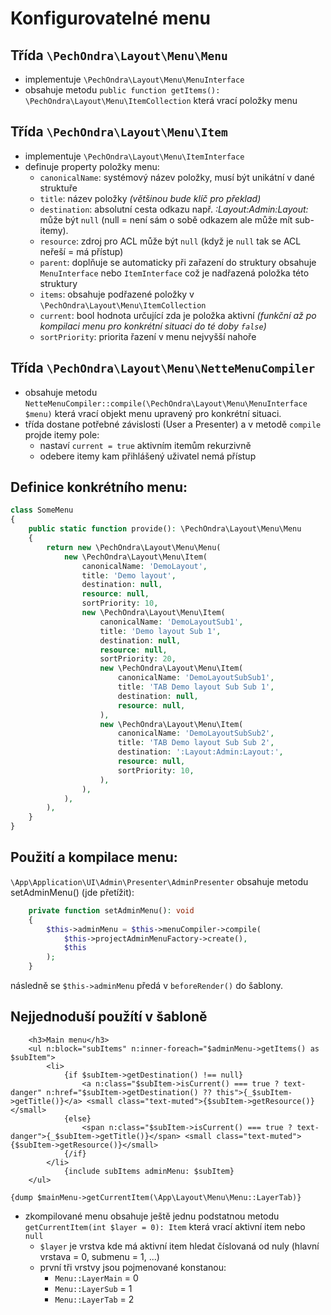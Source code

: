 # Konfigurovatelné menu

## Třída `\PechOndra\Layout\Menu\Menu`
- implementuje `\PechOndra\Layout\Menu\MenuInterface`
- obsahuje metodu `public function getItems(): \PechOndra\Layout\Menu\ItemCollection` která vrací položky menu

## Třída `\PechOndra\Layout\Menu\Item`
- implementuje `\PechOndra\Layout\Menu\ItemInterface`
- definuje property položky menu:
    - `canonicalName`: systémový název položky, musí být unikátní v dané struktuře
    - `title`: název položky *(většinou bude klíč pro překlad)*
    - `destination`: absolutní cesta odkazu např. *:Layout:Admin:Layout:* může být `null` (null = není sám o sobě odkazem ale může mít sub-itemy).
    - `resource`: zdroj pro ACL může být `null` (když je `null` tak se ACL neřeší = má přístup)
    - `parent`: doplňuje se automaticky při zařazení do struktury obsahuje `MenuInterface` nebo `ItemInterface` což je nadřazená položka této struktury
    - `items`: obsahuje podřazené položky v `\PechOndra\Layout\Menu\ItemCollection`
    - `current`: bool hodnota určující zda je položka aktivní *(funkční až po kompilaci menu pro konkrétní situaci do té doby `false`)*
    - `sortPriority`: priorita řazení v menu nejvyšší nahoře

## Třída `\PechOndra\Layout\Menu\NetteMenuCompiler`
- obsahuje metodu `NetteMenuCompiler::compile(\PechOndra\Layout\Menu\MenuInterface $menu)` která vrací objekt menu upravený pro konkrétní situaci.
- třída dostane potřebné závislosti (User a Presenter) a v metodě `compile` projde itemy pole:
    - nastaví `current = true` aktivním itemům rekurzivně
    - odebere itemy kam přihlášený uživatel nemá přístup

## Definice konkrétního menu:
```` php
class SomeMenu
{
    public static function provide(): \PechOndra\Layout\Menu\Menu
    {
        return new \PechOndra\Layout\Menu\Menu(
            new \PechOndra\Layout\Menu\Item(
                canonicalName: 'DemoLayout',
                title: 'Demo layout',
                destination: null,
                resource: null,
                sortPriority: 10,
                new \PechOndra\Layout\Menu\Item(
                    canonicalName: 'DemoLayoutSub1',
                    title: 'Demo layout Sub 1',
                    destination: null,
                    resource: null,
                    sortPriority: 20,
                    new \PechOndra\Layout\Menu\Item(
                        canonicalName: 'DemoLayoutSubSub1',
                        title: 'TAB Demo layout Sub Sub 1',
                        destination: null,
                        resource: null,
                    ),
                    new \PechOndra\Layout\Menu\Item(
                        canonicalName: 'DemoLayoutSubSub2',
                        title: 'TAB Demo layout Sub Sub 2',
                        destination: ':Layout:Admin:Layout:',
                        resource: null,
                        sortPriority: 10,
                    ),
                ),
            ),
        ),
    }
}
````

## Použití a kompilace menu:
`\App\Application\UI\Admin\Presenter\AdminPresenter` obsahuje metodu setAdminMenu() (jde přetížit):

```` php
	private function setAdminMenu(): void
	{
		$this->adminMenu = $this->menuCompiler->compile(
			$this->projectAdminMenuFactory->create(),
			$this
		);
	}
````

následně se `$this->adminMenu` předá v `beforeRender()` do šablony.

## Nejjednoduší použítí v šabloně
```` latte
	<h3>Main menu</h3>
	<ul n:block="subItems" n:inner-foreach="$adminMenu->getItems() as $subItem">
		<li>
			{if $subItem->getDestination() !== null}
				<a n:class="$subItem->isCurrent() === true ? text-danger" n:href="$subItem->getDestination() ?? this">{_$subItem->getTitle()}</a> <small class="text-muted">{$subItem->getResource()}</small>
			{else}
				<span n:class="$subItem->isCurrent() === true ? text-danger">{_$subItem->getTitle()}</span> <small class="text-muted">{$subItem->getResource()}</small>
			{/if}
		</li>
			{include subItems adminMenu: $subItem}
	</ul>
````

```` latte
{dump $mainMenu->getCurrentItem(\App\Layout\Menu\Menu::LayerTab)}
````

- zkompilované menu obsahuje ještě jednu podstatnou metodu `getCurrentItem(int $layer = 0): Item` která vrací aktivní item nebo `null`
    - `$layer` je vrstva kde má aktivní item hledat číslovaná od nuly (hlavní vrstava = 0, submenu = 1, ...)
    - první tři vrstvy jsou pojmenované konstanou:
        - `Menu::LayerMain` = 0
        - `Menu::LayerSub` = 1
        - `Menu::LayerTab` = 2
